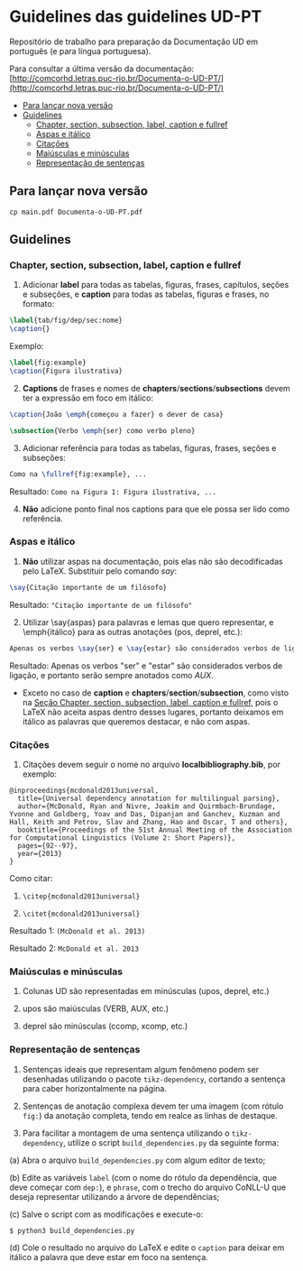 # Guidelines das guidelines UD-PT

Repositório de trabalho para preparação da Documentação UD em português (e para língua portuguesa).

Para consultar a última versão da documentação:
[http://comcorhd.letras.puc-rio.br/Documenta-o-UD-PT/](http://comcorhd.letras.puc-rio.br/Documenta-o-UD-PT/)

* [Para lançar nova versão](#para-lancar-nova-versao)
* [Guidelines](#guidelines)
    * [Chapter, section, subsection, label, caption e fullref](#chapter-section-subsection-label-caption-e-fullref)
    * [Aspas e itálico](#aspas-e-itálico)
    * [Citações](#citações)
    * [Maiúsculas e minúsculas](#maiúsculas-e-minúsculas)
    * [Representação de sentenças](#representação-de-sentenças)


## Para lançar nova versão

`cp main.pdf Documenta-o-UD-PT.pdf`

## Guidelines

### Chapter, section, subsection, label, caption e fullref

1) Adicionar **label** para todas as tabelas, figuras, frases, capítulos, seções e subseções, e **caption** para todas as tabelas, figuras e frases, no formato:

```LaTeX
\label{tab/fig/dep/sec:nome}
\caption{}
```

Exemplo:

```LaTeX
\label{fig:example}
\caption{Figura ilustrativa}
```

2) **Captions** de frases e nomes de **chapters**/**sections**/**subsections** devem ter a expressão em foco em itálico:

```LaTeX
\caption{João \emph{começou a fazer} o dever de casa}
```

```LaTeX
\subsection{Verbo \emph{ser} como verbo pleno}
```

3) Adicionar referência para todas as tabelas, figuras, frases, seções e subseções:

```LaTeX
Como na \fullref{fig:example}, ...
```

Resultado: `Como na Figura 1: Figura ilustrativa, ...`

4) **Não** adicione ponto final nos captions para que ele possa ser lido como referência.

### Aspas e itálico

1) **Não** utilizar aspas na documentação, pois elas não são decodificadas pelo LaTeX. Substituir pelo comando *say*:

```LaTeX
\say{Citação importante de um filósofo}
```

Resultado: `"Citação importante de um filósofo"`

2) Utilizar \say{aspas} para palavras e lemas que quero representar, e \emph{itálico} para as outras anotações (pos, deprel, etc.):

```LaTeX
Apenas os verbos \say{ser} e \say{estar} são considerados verbos de ligação, e portanto serão sempre anotados como \emph{AUX}.
```

Resultado: Apenas os verbos "ser" e "estar" são considerados verbos de ligação, e portanto serão sempre anotados como *AUX*.

- Exceto no caso de **caption** e **chapters**/**section**/**subsection**, como visto na [Seção Chapter, section, subsection, label, caption e fullref](#chapter-section-subsection-label-caption-e-fullref), pois o LaTeX não aceita aspas dentro desses lugares, portanto deixamos em itálico as palavras que queremos destacar, e não com aspas.

### Citações

1) Citações devem seguir o nome no arquivo **localbibliography.bib**, por exemplo:

```
@inproceedings{mcdonald2013universal,
  title={Universal dependency annotation for multilingual parsing},
  author={McDonald, Ryan and Nivre, Joakim and Quirmbach-Brundage, Yvonne and Goldberg, Yoav and Das, Dipanjan and Ganchev, Kuzman and Hall, Keith and Petrov, Slav and Zhang, Hao and Oscar, T and others},
  booktitle={Proceedings of the 51st Annual Meeting of the Association for Computational Linguistics (Volume 2: Short Papers)},
  pages={92--97},
  year={2013}
}
```

Como citar:

1) `\citep{mcdonald2013universal}`

2) `\citet{mcdonald2013universal}`

Resultado 1: `(McDonald et al. 2013)`

Resultado 2: `McDonald et al. 2013`

### Maiúsculas e minúsculas

1) Colunas UD são representadas em minúsculas (upos, deprel, etc.)

2) upos são maiúsculas (VERB, AUX, etc.)

3) deprel são minúsculas (ccomp, xcomp, etc.)

### Representação de sentenças

1) Sentenças ideais que representam algum fenômeno podem ser desenhadas utilizando o pacote `tikz-dependency`, cortando a sentença para caber horizontalmente na página.

2) Sentenças de anotação complexa devem ter uma imagem (com rótulo `fig:`) da anotação completa, tendo em realce as linhas de destaque.

3) Para facilitar a montagem de uma sentença utilizando o `tikz-dependency`, utilize o script `build_dependencies.py` da seguinte forma:

  (a) Abra o arquivo `build_dependencies.py` com algum editor de texto;

  (b) Edite as variáveis `label` (com o nome do rótulo da dependência, que deve começar com `dep:`), e `phrase`, com o trecho do arquivo CoNLL-U que deseja representar utilizando a árvore de dependências;

  (c) Salve o script com as modificações e execute-o:

    $ python3 build_dependencies.py

  (d) Cole o resultado no arquivo do LaTeX e edite o `caption` para deixar em itálico a palavra que deve estar em foco na sentença.
